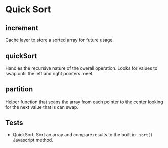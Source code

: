 # Quick Sort

## increment

Cache layer to store a sorted array for future usage.

## quickSort

Handles the recursive nature of the overall operation. Looks for values to swap until the left and right pointers meet.

## partition

Helper function that scans the array from each pointer to the center looking for the next value that is can swap.

## Tests

- QuickSort: Sort an array and compare results to the built in `.sort()` Javascript method.
